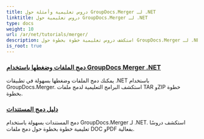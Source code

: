 ```yaml
---
title: دروس تعليمية وأمثلة حول GroupDocs.Merger لـ .NET
linktitle: دروس تعليمية حول GroupDocs.Merger لـ .NET
type: docs
weight: 10
url: /ar/net/tutorials/merger/
description: استكشف دروس تعليمية خطوة بخطوة حول GroupDocs.Merger لـ .NET لدمج المستندات وتقسيمها وإعادة ترتيبها وإدارتها بسهولة. أتقن التعامل مع المستندات من خلال أمثلة مفصلة وإرشادات من الخبراء.
is_root: true
---
```


### [دمج الملفات وضغطها باستخدام GroupDocs Merger .NET](./merge-and-compress-files/)
يمكنك دمج الملفات وضغطها بسهولة في تطبيقات .NET باستخدام GroupDocs.Merger. استكشف البرامج التعليمية لدمج ملفات TAR وZIP خطوة بخطوة.
### [دليل دمج المستندات](./guide-to-document-merging/)
دمج المستندات بسهولة باستخدام GroupDocs.Merger لـ .NET. استكشف دروسًا تعليمية خطوة بخطوة حول دمج ملفات DOC وPDF بفعالية.